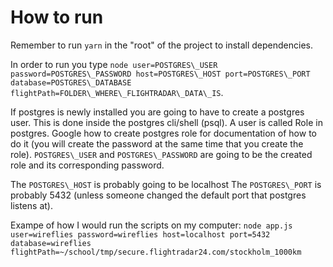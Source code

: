 # How to run

Remember to run `yarn` in the "root" of the project to install dependencies.

In order to run you type `node user=POSTGRES\_USER password=POSTGRES\_PASSWORD host=POSTGRES\_HOST port=POSTGRES\_PORT database=POSTGRES\_DATABASE flightPath=FOLDER\_WHERE\_FLIGHTRADAR\_DATA\_IS`.

If postgres is newly installed you are going to have to create a postgres user. This is done inside the postgres cli/shell (psql). A user is called Role in postgres. Google how to create postgres role for documentation of how to do it (you will create the password at the same time that you create the role). `POSTGRES\_USER` and `POSTGRES\_PASSWORD` are going to be the created role and its corresponding password.

The `POSTGRES\_HOST` is probably going to be localhost
The `POSTGRES\_PORT` is probably 5432 (unless someone changed the default port that postgres listens at).

Exampe of how I would run the scripts on my computer:
`node app.js user=wireflies password=wireflies host=localhost port=5432 database=wireflies flightPath=~/school/tmp/secure.flightradar24.com/stockholm_1000km`
